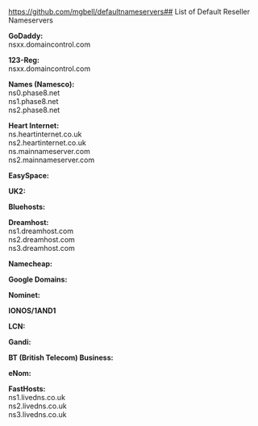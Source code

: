 https://github.com/mgbell/defaultnameservers## List of Default Reseller Nameservers

**GoDaddy:**\
nsxx.domaincontrol.com

**123-Reg:**\
nsxx.domaincontrol.com

**Names (Namesco):**\
ns0.phase8.net\
ns1.phase8.net\
ns2.phase8.net

**Heart Internet:**\
ns.heartinternet.co.uk\
ns2.heartinternet.co.uk\
ns.mainnameserver.com\
ns2.mainnameserver.com

**EasySpace:**

**UK2:**

**Bluehosts:**

**Dreamhost:**\
ns1.dreamhost.com\
ns2.dreamhost.com\
ns3.dreamhost.com

**Namecheap:**

**Google Domains:**

**Nominet:**

**IONOS/1AND1**

**LCN:**

**Gandi:**

**BT (British Telecom) Business:**

**eNom:**

**FastHosts:**\
ns1.livedns.co.uk\
ns2.livedns.co.uk\
ns3.livedns.co.uk
